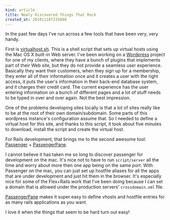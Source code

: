 ```yaml
---
kind: article
title: Newly Discovered Things That Rock
created_at: 20101118T235608
---
```

In the past few days I've run across a few tools that have been very, very handy.

First is [virtualhost.sh](http://code.google.com/p/virtualhost-sh/). This is a shell script that sets up virtual hosts using the Mac OS X
built-in Web server. I've been working on a [Wordpress](http://wordpress.org/) project for one of my clients, where they have a bunch of 
plugins that implements part of their Web site, but they do not provide a seamless user experience. Basically they want their customers,
when they sign up for a membership, they enter all of their information once and it creates a user with the right access, it puts the user's
information in their back-end database system, and it charges their credit card. The current experience has the user entering information on a 
bunch of different pages and a lot of stuff needs to be typed in over and over again. Not the best impression.

One of the problems developing sites locally is that a lot of sites really like to be at the root of their own domain/subdomain. Some parts
of this wordpress instance's configuration assume that. So I needed to define a virtual host for this site, and thanks to this script, it took
about five minutes to download, install the script and create the virtual host.

For Rails development, that brings me to the second awesome tool: [Passenger](http://www.modrails.com/) + [PassengerPane](https://github.com/alloy/passengerpane).

I cannot believe it has taken me so long to discover passenger for development on the mac. It's nice not to have to run `script/server` all the
time and worry about more then one app being on the same port. With Passenger on the mac, you can just set up hostfile aliases for all the apps
that are under development and just hit them in the browser. It's especially nice for some of the Flex+Rails work that I've been doing because I
can set a domain that is allowed under the production servers' `crossdomain.xml` file.

[PassengerPane](https://github.com/alloy/passengerpane) makes it super easy to define vhosts and hostfile entries for as many rails applications 
as you want.

I love it when the things that seem to be hard turn out easy!
